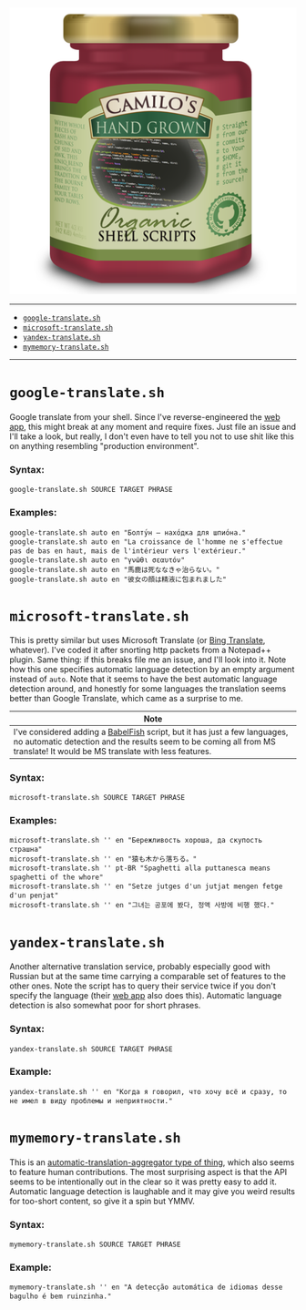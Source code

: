 <p align=center><img src=logo.png /></p>

---

* [`google-translate.sh`](#google-translatesh)
* [`microsoft-translate.sh`](#microsoft-translatesh)
* [`yandex-translate.sh`](#yandex-translatesh)
* [`mymemory-translate.sh`](#mymemory-translatesh)

---

# `google-translate.sh`

Google translate from your shell. Since I've reverse-engineered the [web app][1], this might break at any moment and require fixes. Just file an issue and I'll take a look, but really, I don't even have to tell you not to use shit like this on anything resembling "production environment".

### Syntax:

    google-translate.sh SOURCE TARGET PHRASE

### Examples:

    google-translate.sh auto en "Болту́н — нахо́дка для шпио́на."
    google-translate.sh auto en "La croissance de l'homme ne s'effectue pas de bas en haut, mais de l'intérieur vers l'extérieur."
    google-translate.sh auto en "γνῶθι σεαυτόν"
    google-translate.sh auto en "馬鹿は死ななきゃ治らない。"
    google-translate.sh auto en "彼女の顔は精液に包まれました"

# `microsoft-translate.sh`

This is pretty similar but uses Microsoft Translate (or [Bing Translate][2], whatever). I've coded it after snorting http packets from a Notepad++ plugin. Same thing: if this breaks file me an issue, and I'll look into it. Note how this one specifies automatic language detection by an empty argument instead of `auto`. Note that it seems to have the best automatic language detection around, and honestly for some languages the translation seems better than Google Translate, which came as a surprise to me.

| Note |
|------|
| I've considered adding a [BabelFish][3] script, but it has just a few languages, no automatic detection and the results seem to be coming all from MS translate! It would be MS translate with less features.

### Syntax:

    microsoft-translate.sh SOURCE TARGET PHRASE

### Examples:

    microsoft-translate.sh '' en "Бережливость хороша, да скупость страшна"
    microsoft-translate.sh '' en "猿も木から落ちる。"
    microsoft-translate.sh '' pt-BR "Spaghetti alla puttanesca means spaghetti of the whore"
    microsoft-translate.sh '' en "Setze jutges d'un jutjat mengen fetge d'un penjat"
    microsoft-translate.sh '' en "그녀는 공포에 봤다, 정액 사방에 비행 했다."

# `yandex-translate.sh`

Another alternative translation service, probably especially good with Russian but at the same time carrying a comparable set of features to the other ones. Note the script has to query their service twice if you don't specify the language (their [web app][4] also does this). Automatic language detection is also somewhat poor for short phrases.

### Syntax:

    yandex-translate.sh SOURCE TARGET PHRASE

### Example:

    yandex-translate.sh '' en "Когда я говорил, что хочу всё и сразу, то не имел в виду проблемы и неприятности."

# `mymemory-translate.sh`

This is an [automatic-translation-aggregator type of thing][5], which also seems to feature human contributions. The most surprising aspect is that the API seems to be intentionally out in the clear so it was pretty easy to add it. Automatic language detection is laughable and it may give you weird results for too-short content, so give it a spin but YMMV.

### Syntax:

    mymemory-translate.sh SOURCE TARGET PHRASE

### Example:

    mymemory-translate.sh '' en "A detecção automática de idiomas desse bagulho é bem ruinzinha."

[1]: https://translate.google.com/
[2]: http://www.bing.com/translator/
[3]: http://www.babelfish.com/
[4]: https://translate.yandex.com/
[5]: http://mymemory.translated.net/
